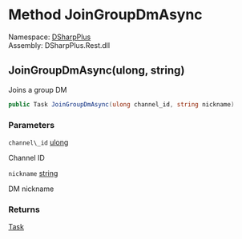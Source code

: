 # Method JoinGroupDmAsync

Namespace: [DSharpPlus](DSharpPlus.md)  
Assembly: DSharpPlus.Rest.dll

## <a id="DSharpPlus_DiscordRestClient_JoinGroupDmAsync_System_UInt64_System_String_"></a>JoinGroupDmAsync\(ulong, string\)

Joins a group DM

```csharp
public Task JoinGroupDmAsync(ulong channel_id, string nickname)
```

### Parameters

`channel\_id` [ulong](https://learn.microsoft.com/dotnet/api/system.uint64)

Channel ID

`nickname` [string](https://learn.microsoft.com/dotnet/api/system.string)

DM nickname

### Returns

[Task](https://learn.microsoft.com/dotnet/api/system.threading.tasks.task)

